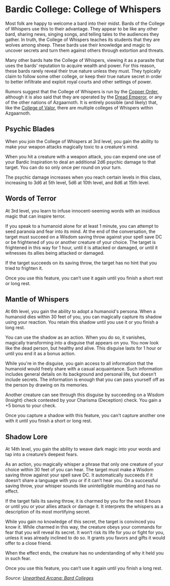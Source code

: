 # Bardic College: College of Whispers
Most folk are happy to welcome a bard into their midst. Bards of the College of Whispers use this to their advantage. They appear to be like any other bard, sharing news, singing songs, and telling tales to the audiences they gather. In truth, the College of Whispers teaches its students that they are wolves among sheep. These bards use their knowledge and magic to uncover secrets and turn them against others through extortion and threats.

Many other bards hate the College of Whispers, viewing it as a parasite that uses the bards’ reputation to acquire wealth and power. For this reason, these bards rarely reveal their true nature unless they must. They typically claim to follow some other college, or keep their true nature secret in order to better infiltrate and exploit royal courts and other settings of power.

Rumors suggest that the College of Whispers is run by the [Copper Order](../../Organizations/DraconicOrder/Copper.md), although it is also said that they are operated by the [Dread Emperor](/People/DreadEmperor.md), or any of the other nations of Azgaarnoth. It is entirely possible (and likely) that, like the [College of Valor](Valor.md), there are multiple colleges of Whispers within Azgaarnoth.

## Psychic Blades
When you join the College of Whispers at 3rd level, you gain the ability to make your weapon attacks magically toxic to a creature's mind.

When you hit a creature with a weapon attack, you can expend one use of your Bardic Inspiration to deal an additional 2d6 psychic damage to that target. You can do so only once per round on your turn.

The psychic damage increases when you reach certain levels in this class, increasing to 3d6 at 5th level, 5d6 at 10th level, and 8d6 at 15th level.

## Words of Terror
At 3rd level, you learn to infuse innocent-seeming words with an insidious magic that can inspire terror.

If you speak to a humanoid alone for at least 1 minute, you can attempt to seed paranoia and fear into its mind. At the end of the conversation, the target must succeed on a Wisdom saving throw against your spell save DC or be frightened of you or another creature of your choice. The target is frightened in this way for 1 hour, until it is attacked or damaged, or until it witnesses its allies being attacked or damaged.

If the target succeeds on its saving throw, the target has no hint that you tried to frighten it.

Once you use this feature, you can’t use it again until you finish a short rest or long rest.

## Mantle of Whispers
At 6th level, you gain the ability to adopt a humanoid's persona. When a humanoid dies within 30 feet of you, you can magically capture its shadow using your reaction. You retain this shadow until you use it or you finish a long rest.

You can use the shadow as an action. When you do so, it vanishes, magically transforming into a disguise that appears on you. You now look like the dead person, but healthy and alive. This disguise lasts for 1 hour or until you end it as a bonus action.

While you're in the disguise, you gain access to all information that the humanoid would freely share with a casual acquaintance. Such information includes general details on its background and personal life, but doesn't include secrets. The information is enough that you can pass yourself off as the person by drawing on its memories.

Another creature can see through this disguise by succeeding on a Wisdom (Insight) check contested by your Charisma (Deception) check. You gain a +5 bonus to your check.

Once you capture a shadow with this feature, you can't capture another one with it until you finish a short or long rest.

## Shadow Lore
At 14th level, you gain the ability to weave dark magic into your words and tap into a creature’s deepest fears.

As an action, you magically whisper a phrase that only one creature of your choice within 30 feet of you can hear. The target must make a Wisdom saving throw against your spell save DC. It automatically succeeds if it doesn’t share a language with you or if it can’t hear you. On a successful saving throw, your whisper sounds like unintelligible mumbling and has no effect.

If the target fails its saving throw, it is charmed by you for the next 8 hours or until you or your allies attack or damage it. It interprets the whispers as a description of its most mortifying secret.

While you gain no knowledge of this secret, the target is convinced you know it. While charmed in this way, the creature obeys your commands for fear that you will reveal its secret. It won’t risk its life for you or fight for you, unless it was already inclined to do so. It grants you favors and gifts it would offer to a close friend.

When the effect ends, the creature has no understanding of why it held you in such fear.

Once you use this feature, you can’t use it again until you finish a long rest.

*Source: [Unearthed Arcana: Bard Colleges](https://dnd.wizards.com/articles/unearthed-arcana/bard-colleges)*